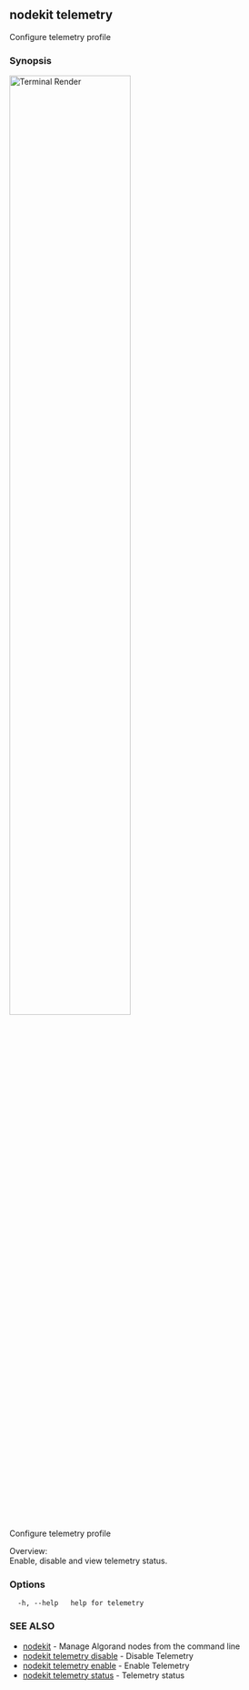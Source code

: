 ## nodekit telemetry

Configure telemetry profile

### Synopsis

                                                       
<img alt="Terminal Render" src="/assets/nodekit.png" width="65%">
                                                       
                                                       
Configure telemetry profile                            
                                                       
Overview:                                              
Enable, disable and view telemetry status.             
                                                       

### Options

```
  -h, --help   help for telemetry
```

### SEE ALSO

* [nodekit](/README.md)	 - Manage Algorand nodes from the command line
* [nodekit telemetry disable](/man/nodekit_telemetry_disable.md)	 - Disable Telemetry
* [nodekit telemetry enable](/man/nodekit_telemetry_enable.md)	 - Enable Telemetry
* [nodekit telemetry status](/man/nodekit_telemetry_status.md)	 - Telemetry status


